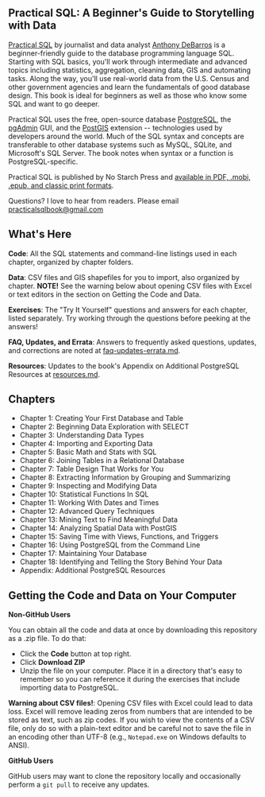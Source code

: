 ## Practical SQL: A Beginner's Guide to Storytelling with Data

[Practical SQL](https://www.nostarch.com/practicalSQL) by journalist and data analyst [Anthony DeBarros](https://www.anthonydebarros.com) is a beginner-friendly guide to the database programming language SQL. Starting with SQL basics, you'll work through intermediate and advanced topics including statistics, aggregation, cleaning data, GIS and automating tasks. Along the way, you'll use real-world data from the U.S. Census and other government agencies and learn the fundamentals of good database design. This book is ideal for beginners as well as those who know some SQL and want to go deeper.

Practical SQL uses the free, open-source database [PostgreSQL](https://www.postgresql.org), the [pgAdmin](https://www.pgadmin.org) GUI, and the [PostGIS](https://postgis.net) extension -- technologies used by developers around the world. Much of the SQL syntax and concepts are transferable to other database systems such as MySQL, SQLite, and Microsoft's SQL Server. The book notes when syntax or a function is PostgreSQL-specific.

Practical SQL is published by No Starch Press and [available in PDF, .mobi, .epub, and classic print formats](https://www.nostarch.com/practicalSQL).

Questions? I love to hear from readers. Please email [practicalsqlbook@gmail.com](mailto:practicalsqlbook@gmail.com)

## What's Here

**Code**: All the SQL statements and command-line listings used in each chapter, organized by chapter folders.

**Data**: CSV files and GIS shapefiles for you to import, also organized by chapter. **NOTE!** See the warning below about opening CSV files with Excel or text editors in the section on Getting the Code and Data.

**Exercises**: The "Try It Yourself" questions and answers for each chapter, listed separately. Try working through the questions before peeking at the answers!

**FAQ, Updates, and Errata**: Answers to frequently asked questions,  updates, and corrections are noted at [faq-updates-errata.md](https://github.com/anthonydb/practical-sql/blob/master/faq-updates-errata.md).

**Resources**: Updates to the book's Appendix on Additional PostgreSQL Resources at [resources.md](https://github.com/anthonydb/practical-sql/blob/master/resources.md).

## Chapters

* Chapter 1: Creating Your First Database and Table
* Chapter 2: Beginning Data Exploration with SELECT
* Chapter 3: Understanding Data Types
* Chapter 4: Importing and Exporting Data
* Chapter 5: Basic Math and Stats with SQL
* Chapter 6: Joining Tables in a Relational Database
* Chapter 7: Table Design That Works for You
* Chapter 8: Extracting Information by Grouping and Summarizing
* Chapter 9: Inspecting and Modifying Data
* Chapter 10: Statistical Functions In SQL
* Chapter 11: Working With Dates and Times
* Chapter 12: Advanced Query Techniques
* Chapter 13: Mining Text to Find Meaningful Data
* Chapter 14: Analyzing Spatial Data with PostGIS
* Chapter 15: Saving Time with Views, Functions, and Triggers
* Chapter 16: Using PostgreSQL from the Command Line
* Chapter 17: Maintaining Your Database
* Chapter 18: Identifying and Telling the Story Behind Your Data
* Appendix: Additional PostgreSQL Resources

## Getting the Code and Data on Your Computer

**Non-GitHub Users**

You can obtain all the code and data at once by downloading this repository as a .zip file. To do that:

* Click the **Code** button at top right.
* Click **Download ZIP**
* Unzip the file on your computer. Place it in a directory that's easy to remember so you can reference it during the exercises that include importing data to PostgreSQL.

**Warning about CSV files!**: Opening CSV files with Excel could lead to data loss. Excel will remove leading zeros from numbers that are intended to be stored as text, such as zip codes. If you wish to view the contents of a CSV file, only do so with a plain-text editor and be careful not to save the file in an encoding other than UTF-8 (e.g., `Notepad.exe` on Windows defaults to ANSI).

**GitHub Users**

GitHub users may want to clone the repository locally and occasionally perform a `git pull` to receive any updates.
